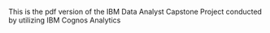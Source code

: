 This is the pdf version of the IBM Data Analyst Capstone Project conducted by utilizing IBM Cognos Analytics
